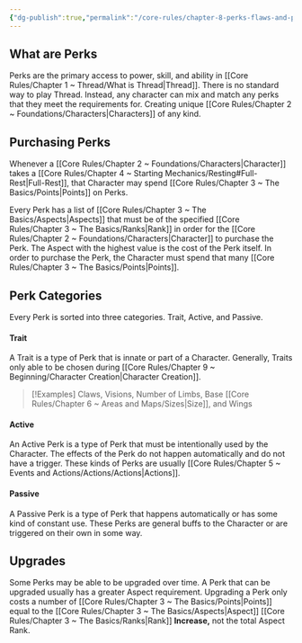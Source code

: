 ```yaml
---
{"dg-publish":true,"permalink":"/core-rules/chapter-8-perks-flaws-and-points/perks/"}
---
```


## What are Perks
Perks are the primary access to power, skill, and ability in [[Core Rules/Chapter 1 ~ Thread/What is Thread\|Thread]]. There is no standard way to play Thread. Instead, any character can mix and match any perks that they meet the requirements for. Creating unique [[Core Rules/Chapter 2 ~ Foundations/Characters\|Characters]] of any kind.
## Purchasing Perks
Whenever a [[Core Rules/Chapter 2 ~ Foundations/Characters\|Character]] takes a [[Core Rules/Chapter 4 ~ Starting Mechanics/Resting#Full-Rest\|Full-Rest]], that Character may spend [[Core Rules/Chapter 3 ~ The Basics/Points\|Points]] on Perks.

Every Perk has a list of [[Core Rules/Chapter 3 ~ The Basics/Aspects\|Aspects]] that must be of the specified [[Core Rules/Chapter 3 ~ The Basics/Ranks\|Rank]] in order for the [[Core Rules/Chapter 2 ~ Foundations/Characters\|Character]] to purchase the Perk. The Aspect with the highest value is the cost of the Perk itself. 
In order to purchase the Perk, the Character must spend that many [[Core Rules/Chapter 3 ~ The Basics/Points\|Points]].
## Perk Categories
Every Perk is sorted into three categories. Trait, Active, and Passive.
#### Trait
A Trait is a type of Perk that is innate or part of a Character. Generally, Traits only able to be chosen during [[Core Rules/Chapter 9 ~ Beginning/Character Creation\|Character Creation]].
>[!Examples]
>Claws, Visions, Number of Limbs, Base [[Core Rules/Chapter 6 ~ Areas and Maps/Sizes\|Size]], and Wings
#### Active
An Active Perk is a type of Perk that must be intentionally used by the Character. The effects of the Perk do not happen automatically and do not have a trigger. These kinds of Perks are usually [[Core Rules/Chapter 5 ~ Events and Actions/Actions/Actions\|Actions]].
#### Passive
A Passive Perk is a type of Perk that happens automatically or has some kind of constant use. These Perks are general buffs to the Character or are triggered on their own in some way.
## Upgrades
Some Perks may be able to be upgraded over time. A Perk that can be upgraded usually has a greater Aspect requirement. Upgrading a Perk only costs a number of [[Core Rules/Chapter 3 ~ The Basics/Points\|Points]] equal to the [[Core Rules/Chapter 3 ~ The Basics/Aspects\|Aspect]] [[Core Rules/Chapter 3 ~ The Basics/Ranks\|Rank]] **Increase,** not the total Aspect Rank.